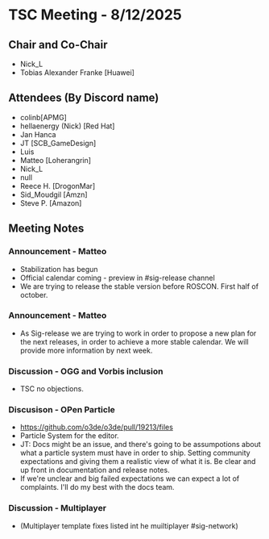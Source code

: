 # TSC Meeting - 8/12/2025

## Chair and Co-Chair
* Nick_L
* Tobias Alexander Franke [Huawei]

## Attendees (By Discord name)
* colinb[APMG]
* hellaenergy (Nick) [Red Hat]
* Jan Hanca
* JT [SCB_GameDesign]
* Luis
* Matteo [Loherangrin]
* Nick_L
* null
* Reece H. [DrogonMar]
* Sid_Moudgil [Amzn]
* Steve P. [Amazon]

## Meeting Notes 

### Announcement - Matteo 
* Stabilization has begun
* Official calendar coming - preview in #sig-release channel
* We are trying to release the stable version before ROSCON.  First half of october.

### Announcement - Matteo
* As Sig-release we are trying to work in order to propose a new plan for
  the next releases, in order to achieve a more stable calendar.  We will provide more
  information by next week.

### Discussion - OGG and Vorbis inclusion
* TSC no objections.

### Discusison - OPen Particle
* https://github.com/o3de/o3de/pull/19213/files
* Particle System for the editor.
* JT: Docs might be an issue, and there's going to be assumpotions about what a particle
  system must have in order to ship.  Setting community expectations and giving them
  a realistic view of what it is.  Be clear and up front in documentation and release notes.
* If we're unclear and big failed expectations we can expect a lot of complaints. I'll do 
  my best with the docs team.

### Discussion - Multiplayer
* (Multiplayer template fixes listed int he muiltiplayer #sig-network)


